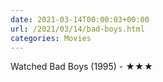 ```yaml
---
date: 2021-03-14T00:00:03+00:00
url: /2021/03/14/bad-boys.html
categories: Movies
---
```

Watched Bad Boys (1995) - ★★★




